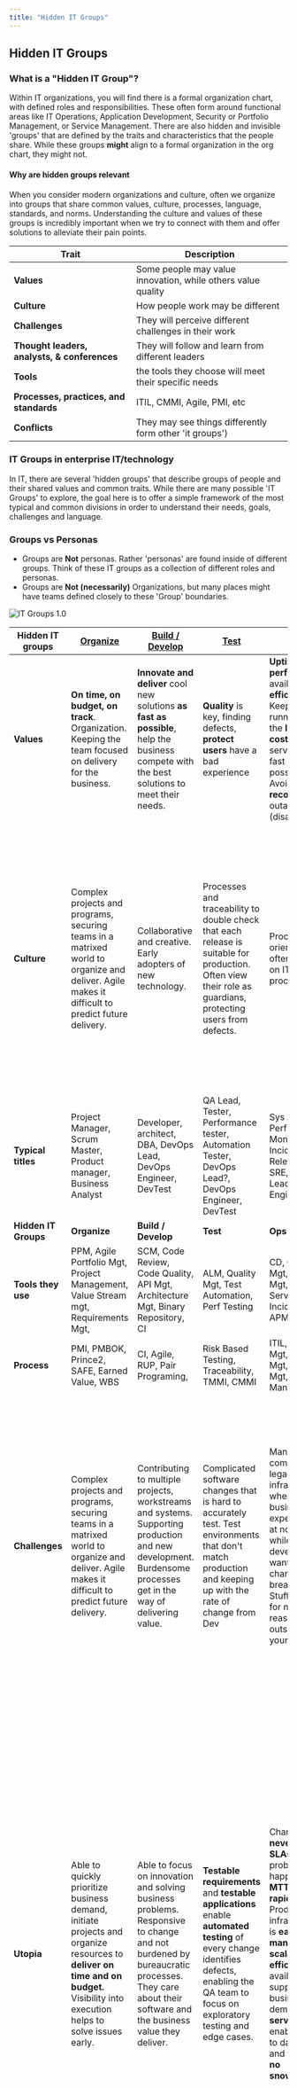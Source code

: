 ```yaml
---
title: "Hidden IT Groups"
---
```


## Hidden IT Groups

### What is a "Hidden IT Group"?

Within IT organizations, you will find there is a formal organization chart, with defined roles and responsibilities.   These often form around functional areas like IT Operations, Application Development, Security or Portfolio Management, or Service Management. There are also hidden and invisible 'groups' that are defined by the traits and characteristics that the people share.  While these groups **might** align to a formal organization in the org chart, they might not.

#### Why are hidden groups relevant

When you consider modern organizations and culture, often we organize into groups that share common values, culture, processes, language, standards, and norms.   Understanding the culture and values of these groups is incredibly important when we try to connect with them and offer solutions to alleviate their pain points.

| Trait      | Description              |
| --------- | ------------------------- |
| **Values** |  Some people may value innovation, while others value quality |
| **Culture** |  How people work may be different |
| **Challenges** | They will perceive different challenges in their work  |
| **Thought leaders, analysts, & conferences** | They will follow and learn from different leaders |
| **Tools**  |  the tools they choose will meet their specific needs |
| **Processes, practices, and standards** | ITIL, CMMI, Agile, PMI, etc |
| **Conflicts**  | They may see things differently form other 'it groups') |

### IT Groups in enterprise IT/technology

In IT, there are several 'hidden groups' that describe groups of people and their shared values and common traits.   While there are many possible 'IT Groups' to explore, the goal here is to offer a simple framework of the most typical and common divisions in order to understand their needs, goals, challenges and language.

### Groups vs Personas

- Groups are **Not** personas. Rather 'personas' are found inside of different groups.   Think of these IT groups as a collection of different roles and personas.
- Groups are **Not (necessarily)** Organizations, but many places might have teams defined closely to these 'Group' boundaries.

![IT Groups 1.0](/images/it-groups-1.0.png)

| Hidden IT groups                 | [**Organize**](/handbook/marketing/brand-and-product-marketing/product-and-solution-marketing/it-groups/organize)                                                                                                                                                                        | [**Build / Develop**](/handbook/marketing/brand-and-product-marketing/product-and-solution-marketing/it-groups/build)                                                                                                                                                                              | [**Test**](/handbook/marketing/brand-and-product-marketing/product-and-solution-marketing/it-groups/test)                                                                                                                                                                                       | [**Run**](/handbook/marketing/brand-and-product-marketing/product-and-solution-marketing/it-groups/run)                                                                                                                                                                                                                                                           | [**Protect**](/handbook/marketing/brand-and-product-marketing/product-and-solution-marketing/it-groups/protect)                                                                                                                                                                                                                                        |
|---------------------------|-------------------------------------------------------------------------------------------------------------------------------------------------------------------------------------|--------------------------------------------------------------------------------------------------------------------------------------------------------------------------------------------------|------------------------------------------------------------------------------------------------------------------------------------------------------------------------------------------------|-------------------------------------------------------------------------------------------------------------------------------------------------------------------------------------------------------------------------------------------------------------------|----------------------------------------------------------------------------------------------------------------------------------------------------------------------------------------------------------------------------------------------------|
| **Values**                | **On time, on budget, on track**.   Organization. Keeping the team focused on delivery for the business.                                                                            | **Innovate and deliver** cool new solutions **as fast as possible**, help the business compete with the best solutions to meet their needs.                                                      | **Quality** is key, finding defects, **protect users** have a bad experience                                                                                                                   | **Uptime, performance**, availability, **efficiency**.   Keep it running with the **lowest cost**.   **Restore** service as fast as possible.   Avoid and **recover** from outages (disasters)                                                                    | Manage and **minimize risks, protect our systems**, data and business from **cyber threats everywhere**, inside and outside.                                                                                                                      |
| **Culture**               | Complex projects and programs, securing teams in a matrixed world to organize and deliver. Agile makes it difficult to predict future delivery.                                     | Collaborative and creative. Early adopters of new technology.                                                                                                                                    | Processes and traceability to double check that each release is suitable for production. Often view their role as guardians, protecting users from defects.                                    | Process oriented, often based on ITIL processes.                                                                                                                                                                                                                  | People, **process**, technologies are a constant balancing act.  The goal is to have enough of each.  You can't be 100% secure, but need to have a layered approach to security.  While security does introduce friction, the goal is to enable the business.                                                                                                                                                 |
| **Typical titles**        | Project Manager, Scrum Master, Product manager,  Business Analyst                                                                                                                   | Developer, architect, DBA, DevOps Lead, DevOps Engineer, DevTest                                                                                                                                 | QA Lead, Tester, Performance tester, Automation Tester, DevOps Lead?, DevOps Engineer, DevTest                                                                                                  | Sys Admin, Perf Monitoring, Incident Mgt, Release Mgr, SRE, DevOps Lead, DevOps Engineer                                                                                                                                                                          | Security Operations, Security Analyst, Application Security, Penetration Tester, others                                                                                                                                                                                                 |
| **Hidden IT Groups**             | **Organize**                                                                                                                                                                        | **Build / Develop**                                                                                                                                                                              | **Test**                                                                                                                                                                                       | **Ops**                                                                                                                                                                                                                                                           | **Protect**                                                                                                                                                                                                                                        |
| **Tools they use**        | PPM, Agile Portfolio Mgt, Project Management, Value Stream mgt, Requirements Mgt,                                                                                                   | SCM, Code Review, Code Quality, API Mgt, Architecture Mgt, Binary Repository,  CI                                                                                                                | ALM, Quality Mgt, Test Automation, Perf Testing                                                                                                                                                | CD, Container Mgt, Cloud Mgt, ITSM, Service Desk, Incident Mgt, APM,                                                                                                                                                                                              | App Security, Web App Firewall, SEIM?, SW Composition Mgt,                                                                                                                                                                                         |
| **Process**               | PMI, PMBOK, Prince2, SAFE, Earned Value, WBS                                                                                                                                        | CI, Agile, RUP, Pair Programing,                                                                                                                                                                 | Risk Based Testing, Traceability, TMMI, CMMI                                                                                                                                                   | ITIL, Release Mgt, Change Mgt, Incident Mgt, Service Management                                                                                                                                                                                                   | COBIT, ISO                                                                                                                                                                                                                                         |
| **Challenges**            | Complex projects and programs, securing teams in a matrixed world to organize and deliver. Agile makes it difficult to predict future delivery.                                     | Contributing to multiple projects, workstreams and systems. Supporting production and new development. Burdensome processes get in the way of delivering value.                                  | Complicated software changes that is hard to accurately test. Test environments that don't match production and keeping up with the rate of change from Dev                                    | Managing complex legacy infrastructure where business expects 24x7 at no cost, while developers want to make changes and break things.   Stuff breaks for no reasons outside of your control.                                                                     | Expected to protect everything, but rarely involved in projects early or often enough. Frequently blamed for project delays and rework. Often late in SDLC, an isolated team, not included in developing new requirements, testing etc. From an operational standpoint, signal fatigue is a real problem.                                                                   |
| **Utopia**                | Able to quickly prioritize business demand, initiate projects and organize resources to **deliver on time and on budget.**   Visibility into execution helps to solve issues early. | Able to focus on innovation and solving business problems. Responsive to change and not burdened by bureaucratic processes.  They care about their software and the business value they deliver. | **Testable requirements** and **testable applications** enable **automated testing** of every change identifies defects, enabling the QA team to focus on exploratory testing and edge cases.  | Changes **never break SLAs**, when problems happen, **MTTR is rapid**.  Production infrastructure is **easy to manage, scalable, efficient** and available to support business demand.  **Self service** enables day to day work and there are **no snowflakes.** | Because security is never 100%, ideally, we would have both **proactive and reactive** capabilities. For example, application security and shifting left would be proactive measures, along with **secure** SDLC training for developers. On the reactive side, we have **security operations and red teaming** capabilities that catch what wasn't discovered earlier in the process. All of these capabilities need to be driven and governed by **policy and process**, and adequate technologies need to be deployed to ensure success. |
| **Hidden IT Groups**             | **Organize**                                                                                                                                                                        | **Build / Develop**                                                                                                                                                                              | **Test**                                                                                                                                                                                       | **Ops**                                                                                                                                                                                                                                                           | **Protect**                                                                                                                                                                                                                                        |
| GitLab  **Stage Mapping** | Manage, Plan                                                                                                                                                                        | Create, part of Verify                                                                                                                                                                           | Verify, part of Plan                                                                                                                                                                           | Package, Release, Configure, Monitor                                                                                                                                                                                                                               | Secure, Protect                                                                                                                                                                                                                                     |

#### - What about DevOps?

DevOps is a movement, bringing teams together to work across their group differences.

#### - What about Stages?

These hidden IT groups relate to one or many stages.  See the above table.

#### - Are there other 'hidden groups'?

The closer you look at any of these macro groups, you might see 'sub groups' with in them.  For example in the **Run** group, you might discover a *service* faction or an *infrastructure/network* faction.  Or in the **QA/Test** group, you may find *performance testing* and *devtest* factions.
